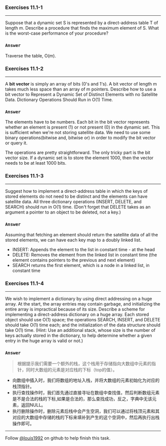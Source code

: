 ### Exercises 11.1-1
***
Suppose that a dynamic set S is represented by a direct-address table T of length m. Describe a procedure that finds the maximum element of S. What is the worst-case performance of your procedure?


### `Answer`
Traverse the table, O(m). 

### Exercises 11.1-2
***
A **bit vector** is simply an array of bits (0's and 1's). A bit vector of length m takes much less space than an array of m pointers. Describe how to use a bit vector to Represent a Dynamic Set of Distinct Elements with no Satellite Data. Dictionary Operations Should Run in O(1) Time.

### `Answer`

The elements have to be numbers. Each bit in the bit vector represents whether an element is present (1) or not present (0) in the dynamic set. 
This is sufficient when we're not storing satellite data.  We need to use some binary operations(bitwise and, bitwise or) 
in order to modify the bit vector or query it.

The operations are pretty straightforward. The only tricky part is the bit vector size. 
If a dynamic set is to store the element 1000, then the vector needs to be at least 1000 bits.

### Exercises 11.1-3
***
Suggest how to implement a direct-address table in which the keys of stored elements do not need to be distinct and the elements can have satellite data. All three dictionary operations (INSERT, DELETE, and SEARCH) should run in O(1) time. (Don't forget that DELETE takes as an argument a pointer to an object to be deleted, not a key.)

### `Answer`

Assuming that fetching an element should return the satellite data of all the stored elements, 
we can have each key map to a doubly linked list.

* INSERT: Appends the element to the list in constant time - at the head 
* DELETE: Removes the element from the linked list in constant time (the element contains pointers to the previous and next element) 
* SEARCH returns the first element, which is a node in a linked list, in constant time
### Exercises 11.1-4
***
We wish to implement a dictionary by using direct addressing on a huge array. At the start, the array entries may contain garbage, and initializing the entire array is impractical because of its size. Describe a scheme for implementing a direct-address dictionary on a huge array. Each stored object should use O(1) space; the operations SEARCH, INSERT, and DELETE should take O(1) time each; and the initialization of the data structure should take O(1) time. (Hint: Use an additional stack, whose size is the number of keys actually stored in the dictionary, to help determine whether a given entry in the huge array is valid or not.)

### `Answer`
> 根据提示我们需要一个额外的栈，这个栈用于存储指向大数组中元素的指针，同时大数组的元素是对应栈的下标（top的值）。

- 向数组中插入时，我们将数组的地址入栈，并将大数组的元素初始化为对应的栈顶指针。
- 执行查找操作时，我们首先通过直接寻址在数组中查找值，然后判断数组元素是不是合法的栈的下标,如果是合法的，那么查找成功，反之，字典中无该元素，返回NULL。
-  执行删除操作时，删除元素后栈中会产生空洞，我们可以通过将栈顶元素和其对应的大数组中存储的栈的下标来填补到产生的这个空洞中，然后再执行出栈操作即可。


***
Follow [@louis1992](https://github.com/gzc) on github to help finish this task.


